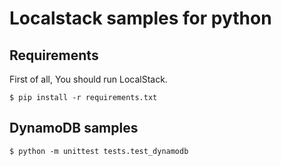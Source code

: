 Localstack samples for python
=========

## Requirements

First of all, You should run LocalStack.

```
$ pip install -r requirements.txt
```


## DynamoDB samples

```
$ python -m unittest tests.test_dynamodb
```
